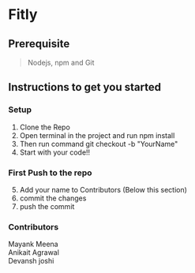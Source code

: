 # Fitly
## Prerequisite
> Nodejs, npm and Git
## Instructions to get you started
### Setup
1. Clone the Repo
2. Open terminal in the project and run npm install 
3. Then run command git checkout -b "YourName"
4. Start with your code!!
### First Push to the repo
5. Add your name to Contributors (Below this section)
6. commit the changes 
7. push the commit 
### Contributors
Mayank Meena <br/>
Anikait Agrawal <br/>
Devansh joshi